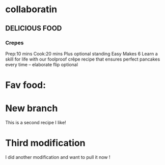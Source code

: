 # collaboratin

## DELICIOUS FOOD

### Crepes

Prep:10 mins
Cook:20 mins
Plus optional standing
Easy
Makes 6
Learn a skill for life with our foolproof crêpe recipe that ensures perfect pancakes every time – elaborate flip optional
# Fav food:

# New branch

This is a second recipe I like!

# Third modification

I did another modification and want to pull it now !

